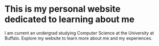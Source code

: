 # This is my personal website dedicated to learning about me

I am current an undergrad studying Computer Science at the University at Buffalo. Explore my website to learn more about me and my experiences.
